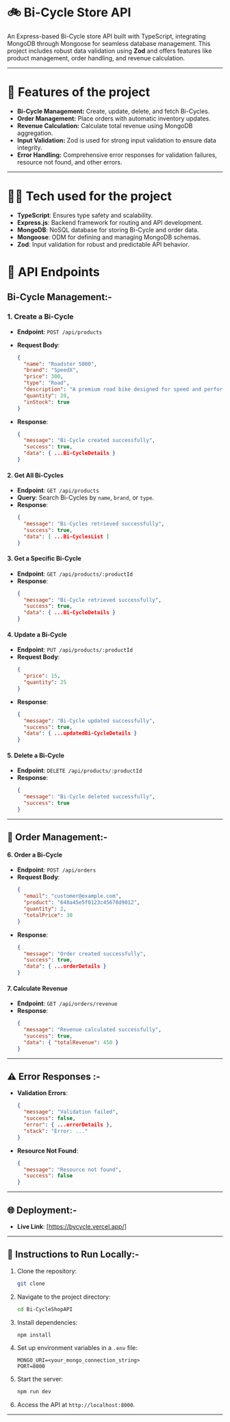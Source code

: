 
# 🚲 Bi-Cycle Store API

An Express-based Bi-Cycle store API built with TypeScript, integrating MongoDB through Mongoose for seamless database management. This project includes robust data validation using **Zod** and offers features like product management, order handling, and revenue calculation.

---

# 🌟 Features of the project

- **Bi-Cycle Management:** Create, update, delete, and fetch Bi-Cycles.
- **Order Management:** Place orders with automatic inventory updates.
- **Revenue Calculation:** Calculate total revenue using MongoDB aggregation.
- **Input Validation:** Zod is used for strong input validation to ensure data integrity.
- **Error Handling:** Comprehensive error responses for validation failures, resource not found, and other errors.

---
# 👨‍💻 Tech used for the project

- **TypeScript**: Ensures type safety and scalability.
- **Express.js**: Backend framework for routing and API development.
- **MongoDB**: NoSQL database for storing Bi-Cycle and order data.
- **Mongoose**: ODM for defining and managing MongoDB schemas.
- **Zod**: Input validation for robust and predictable API behavior.



# 🚀 API Endpoints

## **Bi-Cycle Management**:-

### 1. **Create a Bi-Cycle**

- **Endpoint**: `POST /api/products`
- **Request Body**:
  ```json
  {
    "name": "Roadster 5000",
    "brand": "SpeedX",
    "price": 300,
    "type": "Road",
    "description": "A premium road bike designed for speed and performance.",
    "quantity": 20,
    "inStock": true
  }
  ```


- **Response**:
  ```json
  {
    "message": "Bi-Cycle created successfully",
    "success": true,
    "data": { ...Bi-CycleDetails }
  }
  ```

#### 2. **Get All Bi-Cycles**

- **Endpoint**: `GET /api/products`
- **Query**: Search Bi-Cycles by `name`, `brand`, or `type`.
- **Response**:
  ```json
  {
    "message": "Bi-Cycles retrieved successfully",
    "success": true,
    "data": [ ...Bi-CyclesList ]
  }
  ```

#### 3. **Get a Specific Bi-Cycle**

- **Endpoint**: `GET /api/products/:productId`
- **Response**:
  ```json
  {
    "message": "Bi-Cycle retrieved successfully",
    "success": true,
    "data": { ...Bi-CycleDetails }
  }
  ```

#### 4. **Update a Bi-Cycle**

- **Endpoint**: `PUT /api/products/:productId`
- **Request Body**:
  ```json
  {
    "price": 15,
    "quantity": 25
  }
  ```
- **Response**:
  ```json
  {
    "message": "Bi-Cycle updated successfully",
    "success": true,
    "data": { ...updatedBi-CycleDetails }
  }
  ```

#### 5. **Delete a Bi-Cycle**

- **Endpoint**: `DELETE /api/products/:productId`
- **Response**:
  ```json
  {
    "message": "Bi-Cycle deleted successfully",
    "success": true
  }
  ```

---

## 🛒 **Order Management**:-

#### 6. **Order a Bi-Cycle**

- **Endpoint**: `POST /api/orders`
- **Request Body**:
  ```json
  {
    "email": "customer@example.com",
    "product": "648a45e5f0123c45678d9012",
    "quantity": 2,
    "totalPrice": 30
  }
  ```
- **Response**:
  ```json
  {
    "message": "Order created successfully",
    "success": true,
    "data": { ...orderDetails }
  }
  ```

#### 7. **Calculate Revenue**

- **Endpoint**: `GET /api/orders/revenue`
- **Response**:
  ```json
  {
    "message": "Revenue calculated successfully",
    "success": true,
    "data": { "totalRevenue": 450 }
  }
  ```

---

## ⚠️ Error Responses :-

- **Validation Errors**:

  ```json
  {
    "message": "Validation failed",
    "success": false,
    "error": { ...errorDetails },
    "stack": "Error: ..."
  }
  ```

- **Resource Not Found**:
  ```json
  {
    "message": "Resource not found",
    "success": false
  }
  ```

---

## 🌐 Deployment:-

- **Live Link**: [https://bycycle.vercel.app/]

---

## 📜 Instructions to Run Locally:-

1. Clone the repository:
   ```bash
   git clone
   ```
2. Navigate to the project directory:
   ```bash
   cd Bi-CycleShopAPI
   ```
3. Install dependencies:
   ```bash
   npm install
   ```
4. Set up environment variables in a `.env` file:
   ```env
   MONGO_URI=<your_mongo_connection_string>
   PORT=8000
   ```
5. Start the server:
   ```bash
   npm run dev
   ```
6. Access the API at `http://localhost:8000`.

---
